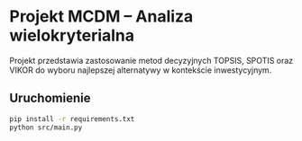 # Projekt MCDM – Analiza wielokryterialna

Projekt przedstawia zastosowanie metod decyzyjnych TOPSIS, SPOTIS oraz VIKOR do wyboru najlepszej alternatywy w kontekście inwestycyjnym.

## Uruchomienie
```bash
pip install -r requirements.txt
python src/main.py